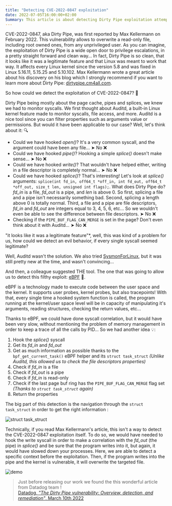 ```yaml
---
title: "Detecting CVE-2022-0847 exploitation"
date: 2022-07-05T16:00:00+02:00
Summary: This article is about detecting Dirty Pipe exploitation attempts thanks to eBPF.
---
```


CVE-2022-0847, aka Dirty Pipe, was first reported by Max Kellermann on February 2022. This vulnerability allows to overwrite a read-only file, including root owned ones, from any unprivileged user. As you can imagine, the exploitation of Dirty Pipe is a wide open door to privilege escalations, in a pretty straight forward and clean way… In fact, Dirty Pipe is so clean, that it looks like it was a legitimate feature and that Linux was meant to work that way. It affects every Linux kernel since the version 5.8 and was fixed in Linux 5.16.11, 5.15.25 and 5.10.102. Max Kellermann wrote a great article about his discovery on his blog which I strongly recommend if you want to learn more about Dirty Pipe: [dirtypipe.cm4all.com](https://dirtypipe.cm4all.com/).

So how could we detect the exploitation of CVE-2022-0847? 🤔

Dirty Pipe being mostly about the page cache, pipes and splices, we knew we had to monitor syscalls. We first thought about Auditd, a built-in Linux kernel feature made to monitor syscalls, file access, and more. Auditd is a nice tool since you can filter properties such as arguments value or permissions. But would it have been applicable to our case? Well, let's think about it: 🔍

- Could we have hooked *open()*? It's a very common syscall, and the argument could have been any file… ➤ No ❌
- Could we have hooked *pipe()*? Hooking a simple *splice()* doesn't make sense... ➤ No ❌
- Could we have hooked *write()*? That wouldn't have helped either, writing in a file descriptor is completely normal… ➤ No ❌
- Could we have hooked *splice()*? That's interesting! Let's look at *splice()* arguments: `splice(int fd_in, off64_t *off_in, int fd_out, off64_t *off_out, size_t len, unsigned int flags);`. What does Dirty Pipe do? *fd_in* is a file, *fd_out* is a pipe, and *len* is above 0. So first, splicing a file and a pipe isn't necessarily something bad. Second, splicing a length above 0 is totally normal. Third, a file and a pipe are file descriptors, *fd_in* and *fd_out* are integers equal to 3, 4, 5, 6, etc… So we wouldn't even be able to see the difference between file descriptors. ➤ No ❌
- Checking if the `PIPE_BUF_FLAG_CAN_MERGE` is set in the page? Don't even think about it with Auditd... ➤ No ❌

"it looks like it was a legitimate feature"*, well, this was kind of a problem for us, how could we detect an evil behavior, if every single syscall seemed legitimate?

Well, Auditd wasn't the solution. We also tried [SysmonForLinux](https://github.com/Sysinternals/SysmonForLinux), but it was still pretty new at the time, and wasn't convincing…

And then, a colleague suggested THE tool. The one that was going to allow us to detect this filthy exploit: [eBPF](https://ebpf.io/) 🐝.

eBPF is a technology made to execute code between the user space and the kernel. It supports user probes, kernel probes, but also tracepoints! With that, every single time a hooked system function is called, the program running at the kernel/user space level will be in capacity of manipulating it's arguments, reading structures, checking the return values, etc…

Thanks to eBPF, we could have done syscall correlation, but it would have been very slow, without mentioning the problem of memory management in order to keep a trace of all the calls by PID… So we had another idea 💡:

1. Hook the *splice()* syscall
2. Get its *fd_in* and *fd_out*
3. Get as much information as possible thanks to the `bpf_get_current_task()` eBPF helper and its `struct task_struct` *(Unlike Auditd, this allowed us to check the file descriptors properties)*
4. Check if *fd_in* is a file
5. Check if *fd_out* is a pipe
6. Check if *fd_in* is read-only
7. Check if the last page buf ring has the `PIPE_BUF_FLAG_CAN_MERGE` flag set *(Thanks to `struct task_struct` again)*
8. Return the properties

The big part of this detection is the navigation through the `struct task_struct` in order to get the right information :

![struct task_struct](/images/6c067f59b946346b4a8eaae818c86b4fa76a7c05.jpg)

Technically, if you read Max Kellermann's article, this isn't a way to detect the CVE-2022-0847 exploitation itself. To do so, we would have needed to hook the write syscall in order to make a correlation with the *fd_out* (the pipe) in *splice()* and be sure that the program writes into it, but again, it would have slowed down your processes. Here, we are able to detect a specific context before the exploitation. Then, if the program writes into the pipe and the kernel is vulnerable, it will overwrite the targeted file.

![demo](/images/088d790795eb65a66c268d61039feeea5455bae6.gif)

> Just before releasing our work we found the this wonderful article from Datadog team !<br>[Datadog, *"The Dirty Pipe vulnerability: Overview, detection, and remediation"*, March 10th 2022](https://www.datadoghq.com/blog/dirty-pipe-vulnerability-overview-and-remediation/)
